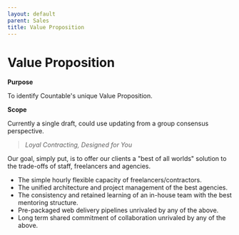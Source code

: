 ```yaml
---
layout: default
parent: Sales
title: Value Proposition
---
```


# Value Proposition

**Purpose**

To identify Countable's unique Value Proposition.

**Scope**

Currently a single draft, could use updating from a group consensus perspective.

> *Loyal Contracting, Designed for You*

Our goal, simply put, is to offer our clients a "best of all worlds" solution to the trade-offs of staff, freelancers and agencies.

  - The simple hourly flexible capacity of freelancers/contractors.
  - The unified architecture and project management of the best agencies.
  - The consistency and retained learning of an in-house team with the best mentoring structure.
  - Pre-packaged web delivery pipelines unrivaled by any of the above.
  - Long term shared commitment of collaboration unrivaled by any of the above.
